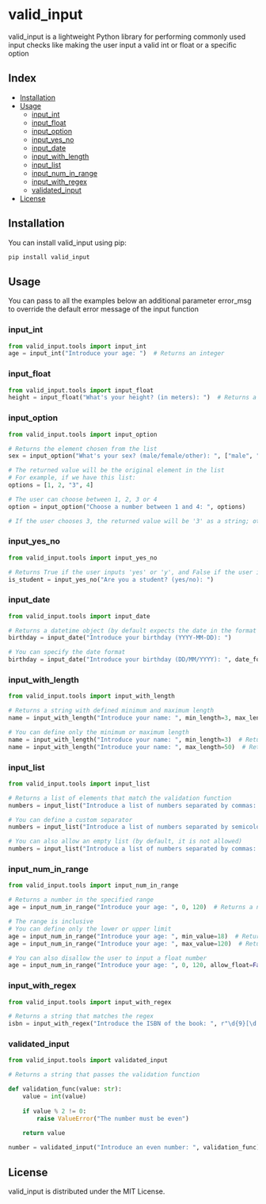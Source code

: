 # valid_input

valid_input is a lightweight Python library for performing commonly used input checks like making the user input a valid int or float or a specific option

## Index
- [Installation](#installation)
- [Usage](#usage)
  - [input_int](#input_int)
  - [input_float](#input_float)
  - [input_option](#input_option)
  - [input_yes_no](#input_yes_no)
  - [input_date](#input_date)
  - [input_with_length](#input_with_length)
  - [input_list](#input_list)
  - [input_num_in_range](#input_num_in_range)
  - [input_with_regex](#input_with_regex)
  - [validated_input](#validated_input)
- [License](#license)

## Installation

You can install valid_input using pip:

```bash
pip install valid_input
```

## Usage

You can pass to all the examples below an additional parameter error_msg to 
override the default error message of the input function

### input_int
```python
from valid_input.tools import input_int
age = input_int("Introduce your age: ")  # Returns an integer
```

### input_float
```python
from valid_input.tools import input_float
height = input_float("What's your height? (in meters): ")  # Returns a float
```

### input_option
```python
from valid_input.tools import input_option

# Returns the element chosen from the list
sex = input_option("What's your sex? (male/female/other): ", ["male", "female", "other"])

# The returned value will be the original element in the list
# For example, if we have this list:
options = [1, 2, "3", 4]

# The user can choose between 1, 2, 3 or 4
option = input_option("Choose a number between 1 and 4: ", options)

# If the user chooses 3, the returned value will be '3' as a string; otherwise, it will be the chosen number as an integer
```

### input_yes_no
```python
from valid_input.tools import input_yes_no

# Returns True if the user inputs 'yes' or 'y', and False if the user inputs 'no' or 'n' (case insensitive)
is_student = input_yes_no("Are you a student? (yes/no): ")
```

### input_date
```python
from valid_input.tools import input_date

# Returns a datetime object (by default expects the date in the format "YYYY-MM-DD")
birthday = input_date("Introduce your birthday (YYYY-MM-DD): ")

# You can specify the date format
birthday = input_date("Introduce your birthday (DD/MM/YYYY): ", date_format="%d/%m/%Y")
```

### input_with_length
```python
from valid_input.tools import input_with_length

# Returns a string with defined minimum and maximum length
name = input_with_length("Introduce your name: ", min_length=3, max_length=50)

# You can define only the minimum or maximum length
name = input_with_length("Introduce your name: ", min_length=3)  # Returns a string with at least 3 characters
name = input_with_length("Introduce your name: ", max_length=50)  # Returns a string with at most 50 characters
```

### input_list
```python
from valid_input.tools import input_list

# Returns a list of elements that match the validation function
numbers = input_list("Introduce a list of numbers separated by commas: ", item_validation_func=int)

# You can define a custom separator
numbers = input_list("Introduce a list of numbers separated by semicolons: ", item_validation_func=int, separator=";")

# You can also allow an empty list (by default, it is not allowed)
numbers = input_list("Introduce a list of numbers separated by commas: ", item_validation_func=int, allow_empty=True)
```

### input_num_in_range
```python
from valid_input.tools import input_num_in_range

# Returns a number in the specified range
age = input_num_in_range("Introduce your age: ", 0, 120)  # Returns a number between 0 and 120

# The range is inclusive
# You can define only the lower or upper limit
age = input_num_in_range("Introduce your age: ", min_value=18)  # Returns a number greater or equal to 18
age = input_num_in_range("Introduce your age: ", max_value=120)  # Returns a number less or equal to 120

# You can also disallow the user to input a float number
age = input_num_in_range("Introduce your age: ", 0, 120, allow_float=False)  # Returns an integer between 0 and 120
```

### input_with_regex
```python
from valid_input.tools import input_with_regex

# Returns a string that matches the regex
isbn = input_with_regex("Introduce the ISBN of the book: ", r"\d{9}[\d|X]")
```

### validated_input
```python
from valid_input.tools import validated_input

# Returns a string that passes the validation function

def validation_func(value: str):
    value = int(value)
    
    if value % 2 != 0:
        raise ValueError("The number must be even")
        
    return value

number = validated_input("Introduce an even number: ", validation_func)
```

## License

valid_input is distributed under the MIT License.
